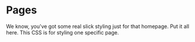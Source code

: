 # Pages

We know, you've got some real slick styling just for that homepage. Put it all here. This CSS is for styling one specific page.
